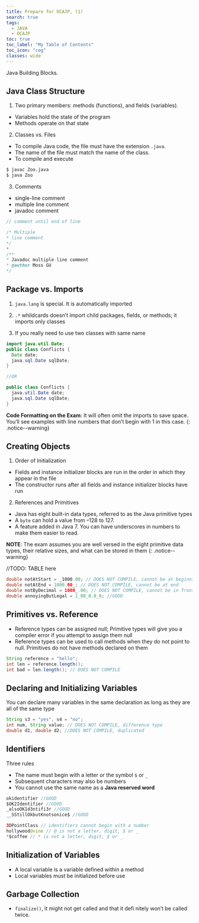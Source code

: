 ```yaml
---
title: Prepare for OCAJP, (1)
search: true
tags: 
  - JAVA
  - OCAJP
toc: true
toc_label: "My Table of Contents"
toc_icon: "cog"
classes: wide
---
```

Java Building Blocks.

## Java Class Structure

1. Two primary members: methods (functions), and fields (variables).
  - Variables hold the state of the program 
  - Methods operate on that state

2. Classes vs. Files
  - To compile Java code, the file must have the extension `.java`. 
  - The name of the file must match the name of the class.
  - To compile and execute
```bash
$ javac Zoo.java 
$ java Zoo
```

3. Comments
  - single-line comment
  - multiple line comment
  - javadoc comment

```java
// comment until end of line

/* Multiple
* line comment 
*/
* 
/** 
* Javadoc multiple-line comment 
* @author Moss GU
*/
```



## Package vs. Imports

1. `java.lang` is special. It is automatically imported

2. `.*` whildcards doesn’t import child packages, fields, or methods; it imports only classes

3. If you really need to use two classes with same name

```java
import java.util.Date;
public class Conflicts {
  Date date; 
  java.sql.Date sqlDate;
}

//OR

public class Conflicts {
  java.util.Date date; 
  java.sql.Date sqlDate;
}
```

**Code Formatting on the Exam**:
It will often omit the imports to save space. You’ll see examples with line numbers that don’t begin with 1 in this case.
{: .notice--warning}

## Creating Objects

1. Order of Initialization
  - Fields and instance initializer blocks are run in the order in which they appear in the file
  - The constructor runs after all fields and instance initializer blocks have run

2. References and Primitives
  - Java has eight built-in data types, referred to as the Java primitive types
  - A `byte` can hold a value from –128 to 127.
  - A feature added in Java 7. You can have underscores in numbers to make them easier to read.

**NOTE**: The exam assumes you are well versed in the eight primitive data types, their relative sizes, and what can be stored in them
{: .notice--warning}

//TODO: TABLE here

```java
double notAtStart = _1000.00; // DOES NOT COMPILE, cannot be at beginning
double notAtEnd = 1000.00_; // DOES NOT COMPILE, cannot be at end
double notByDecimal = 1000_.00; // DOES NOT COMPILE, cannot be in front of `.`
double annoyingButLegal = 1_00_0.0_0; //GOOD
```

## Primitives vs. Reference

- Reference types can be assigned null; Primitive types will give you a compiler error if you attempt to assign them null
- Reference types can be used to call methods when they do not point to null. Primitives do not have methods declared on them

```java
String reference = "hello"; 
int len = reference.length(); 
int bad = len.length(); // DOES NOT COMPILE
```

## Declaring and Initializing Variables

You can declare many variables in the same declaration as long as they are all of the same type

```java
String s3 = "yes", s4 = "no";
int num, String value; // DOES NOT COMPILE, difference type
double d1, double d2; //DOES NOT COMPILE, duplicated
```

## Identifiers
Three rules
- The name must begin with a letter or the symbol `$` or `_`
- Subsequent characters may also be numbers
- You cannot use the same name as a **Java reserved word**

```java
okidentifier //GOOD
$OK2Identifier //GOOD 
_alsoOK1d3ntifi3r //GOOD
__SStillOkbutKnotsonice$ //GOOD

3DPointClass // identifiers cannot begin with a number 
hollywood@vine // @ is not a letter, digit, $ or _ 
*$coffee // * is not a letter, digit, $ or _
```

## Initialization of Variables

- A local variable is a variable defined within a method
- Local variables must be initialized before use


## Garbage Collection

- `finalize()`, it might not get called and that it defi nitely won’t be called twice.